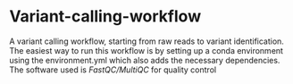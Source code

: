 # Variant-calling-workflow
A variant calling workflow, starting from raw reads to variant identification. The easiest way to run this workflow is by setting up a conda environment using the environment.yml which also adds the necessary dependencies. The software used is *FastQC/MultiQC* for quality control

